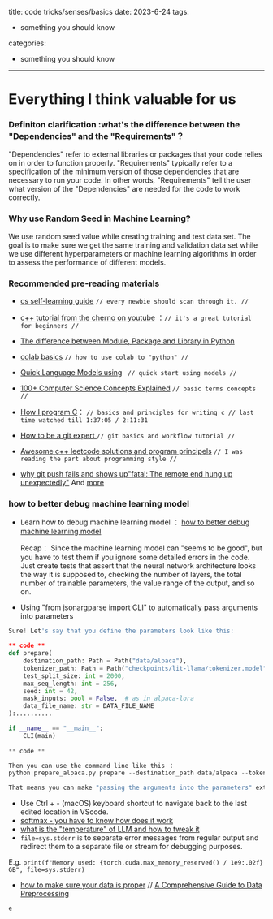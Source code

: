 title: code tricks/senses/basics
date: 2023-6-24
tags:
- something you should know

categories: 
- something you should know

---

# Everything I think valuable for us 



### Definiton clarification :what's the difference between the "Dependencies" and the "Requirements"？

"Dependencies" refer to external libraries or packages that your code relies on in order to function properly. "Requirements" typically refer to a specification of the minimum version of those dependencies that are necessary to run your code. In other words, "Requirements" tell the user what version of the "Dependencies" are needed for the code to work correctly.

### Why use Random Seed in Machine Learning?

We use random seed value while creating training and test data set. The goal is to make sure we get the same training and validation data set while we use different hyperparameters or machine learning algorithms in order to assess the performance of different models. 


### Recommended pre-reading materials
* [cs self-learning guide](https://csdiy.wiki) `// every newbie should scan through it. //
`
* [c++ tutorial from the cherno on youtube](https://youtu.be/3tIqpEmWMLI) ：`// it's a great tutorial for beginners // 
`
* [The difference between Module, Package and Library in Python](https://parathan.medium.com/the-difference-between-module-package-and-library-in-python-e876f79ab2d8
)
* [colab basics](https://sspai.com/post/52980) ` // how to use colab to "python" //
`
* [Quick Language Models using](https://www.youtube.com/watch?v=tL1zltXuHO8)  ` // quick start using models //`

* [100+ Computer Science Concepts Explained](https://www.youtube.com/watch?v=-uleG_Vecis) ` // basic terms concepts //
`
* [How I program C](https://www.youtube.com/watch?v=443UNeGrFoM)：  `// basics and principles for writing c // last time watched till 1:37:05 / 2:11:31`

* [How to be a git expert ](https://www.youtube.com/watch?v=hZS96dwKvt0)` // git basics and workflow tutorial //
`
* [Awesome c++ leetcode solutions and program principels](https://github.com/youngyangyang04/leetcode-master)   `// I was reading the part about programming style //
`
* [why git push fails and shows up"fatal: The remote end hung up unexpectedly"](https://stackoverflow.com/questions/15240815/git-fatal-the-remote-end-hung-up-unexpectedly") And [more](https://stackoverflow.com/questions/15240815/git-fatal-the-remote-end-hung-up-unexpectedly/64565533#64565533)



### how to better debug machine learning model

* Learn how to debug machine learning model ： [how to better debug machine learning model](https://neptune.ai/blog/debugging-deep-learning-model-training)

	Recap： Since the machine learning model can "seems to be good", but you have to test them if you ignore some detailed errors in the code. Just create tests that assert that the neural network architecture looks the way it is supposed to, checking the number of layers, the total number of trainable parameters, the value range of the output, and so on.
	
	
* Using "from jsonargparse import CLI" to automatically pass arguments into parameters

```python
Sure! Let's say that you define the parameters look like this:

** code **
def prepare(
    destination_path: Path = Path("data/alpaca"), 
    tokenizer_path: Path = Path("checkpoints/lit-llama/tokenizer.model"),
    test_split_size: int = 2000,
    max_seq_length: int = 256,
    seed: int = 42,
    mask_inputs: bool = False,  # as in alpaca-lora
    data_file_name: str = DATA_FILE_NAME
):..........

if __name__ == "__main__":
	CLI(main)
	
** code **

Then you can use the command line like this ：
python prepare_alpaca.py prepare --destination_path data/alpaca --tokenizer_path checkpoints/lit-llama/tokenizer.model --test_split_size 2000 --max_seq_length 256 --seed 42 --mask_inputs False --data_file_name alpaca_data_cleaned_archive.json

That means you can make "passing the arguments into the parameters" extremely flexible.

```

*  Use Ctrl + - (macOS) keyboard shortcut to navigate back to the last edited location in VScode.
*  [softmax - you have to know how does it work](https://deepai.org/machine-learning-glossary-and-terms/softmax-layer)
*  [what is the "temperature" of LLM and how to tweak it](https://blog.finxter.com/chatgpt-api-temperature/)
* `file=sys.stderr` is to separate error messages from regular output and redirect them to a separate file or stream for debugging purposes.


E.g.
` print(f"Memory used: {torch.cuda.max_memory_reserved() / 1e9:.02f} GB", file=sys.stderr)
`

* [how to make sure your data is proper](https://neptune.ai/blog/ml-model-debugging-and-tools) // [A Comprehensive Guide to Data Preprocessing](https://neptune.ai/blog/data-preprocessing-guide)
```
e
```








